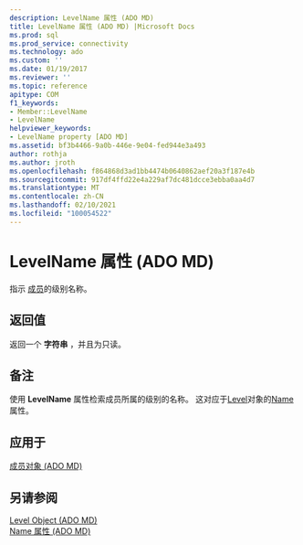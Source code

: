 ```yaml
---
description: LevelName 属性 (ADO MD)
title: LevelName 属性 (ADO MD) |Microsoft Docs
ms.prod: sql
ms.prod_service: connectivity
ms.technology: ado
ms.custom: ''
ms.date: 01/19/2017
ms.reviewer: ''
ms.topic: reference
apitype: COM
f1_keywords:
- Member::LevelName
- LevelName
helpviewer_keywords:
- LevelName property [ADO MD]
ms.assetid: bf3b4466-9a0b-446e-9e04-fed944e3a493
author: rothja
ms.author: jroth
ms.openlocfilehash: f864868d3ad1bb4474b0640862aef20a3f187e4b
ms.sourcegitcommit: 917df4ffd22e4a229af7dc481dcce3ebba0aa4d7
ms.translationtype: MT
ms.contentlocale: zh-CN
ms.lasthandoff: 02/10/2021
ms.locfileid: "100054522"
---
```

# <a name="levelname-property-ado-md"></a>LevelName 属性 (ADO MD)
指示 [成员](./member-object-ado-md.md)的级别名称。  
  
## <a name="return-values"></a>返回值  
 返回一个 **字符串** ，并且为只读。  
  
## <a name="remarks"></a>备注  
 使用 **LevelName** 属性检索成员所属的级别的名称。 这对应于[Level](./level-object-ado-md.md)对象的[Name](./name-property-ado-md.md)属性。  
  
## <a name="applies-to"></a>应用于  
 [成员对象 (ADO MD)](./member-object-ado-md.md)  
  
## <a name="see-also"></a>另请参阅  
 [Level Object (ADO MD) ](./level-object-ado-md.md)   
 [Name 属性 (ADO MD)](./name-property-ado-md.md)
